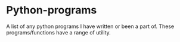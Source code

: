 # Python-programs

A list of any python programs I have written or been a part of. These programs/functions have a range of utility.
